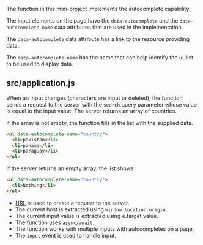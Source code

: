The function in this mini-project implements the autocomplete capability.

The input elements on the page have the `data-autocomplete` and the `data-autocomplete-name` data attributes that are used in the implementation.

The `data-autocomplete` data attribute has a link to the resource providing data. 

The `data-autocomplete-name` has the name that can help identify the `ul` list to be used to display data.

## src/application.js

When an input changes (characters are input or deleted), the function sends a request to the server with the `search` query parameter whose value is equal to the input value. The server returns an array of countries. 

If the array is not empty, the function fills in the list with the supplied data. 

```html
<ul data-autocomplete-name="country">
  <li>pakistan</li>
  <li>panama</li>
  <li>paraguay</li>
</ul>
```
If the server returns an empty array, the list shows
```html
<ul data-autocomplete-name="country">
  <li>Nothing</li>
</ul>
```
* [URL](https://nodejs.org/api/url.html#url_url_strings_and_url_objects) is used to create a request to the server.
* The current host is extracted using `window.location.origin`.
* The current input value is extracted using e.target.value.
* The function uses `async/await`.
* The function works with multiple inputs with autocompletes on a page.
* The `input` event is used to handle input.
